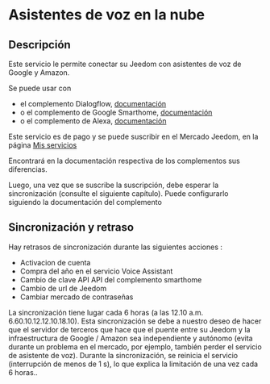 # Asistentes de voz en la nube

## Descripción

Este servicio le permite conectar su Jeedom con asistentes de voz de Google y Amazon.

Se puede usar con 
- el complemento Dialogflow, [documentación](https://jeedom.github.io/plugin-dialogflow/es_ES/)
- o el complemento de Google Smarthome, [documentación](https://jeedom.github.io/plugin-gsh/es_ES/)
- o el complemento de Alexa, [documentación](https://jeedom.github.io/plugin-ash//es_ES/)

Este servicio es de pago y se puede suscribir en el Mercado Jeedom, en la página [Mis servicios](https://www.jeedom.com/market/index.php?v=d&p=profils#services)

Encontrará en la documentación respectiva de los complementos sus diferencias.

Luego, una vez que se suscribe la suscripción, debe esperar la sincronización (consulte el siguiente capítulo). Puede configurarlo siguiendo la documentación del complemento

## Sincronización y retraso

Hay retrasos de sincronización durante las siguientes acciones :

- Activacion de cuenta
- Compra del año en el servicio Voice Assistant
- Cambio de clave API API del complemento smarthome
- Cambio de url de Jeedom
- Cambiar mercado de contraseñas

La sincronización tiene lugar cada 6 horas (a las 12.10 a.m. 6.60.10.12.12.10.18.10). Esta sincronización se debe a nuestro deseo de hacer que el servidor de terceros que hace que el puente entre su Jeedom y la infraestructura de Google / Amazon sea independiente y autónomo (evita durante un problema en el mercado, por ejemplo, también perder el servicio de asistente de voz). Durante la sincronización, se reinicia el servicio (interrupción de menos de 1 s), lo que explica la limitación de una vez cada 6 horas..
